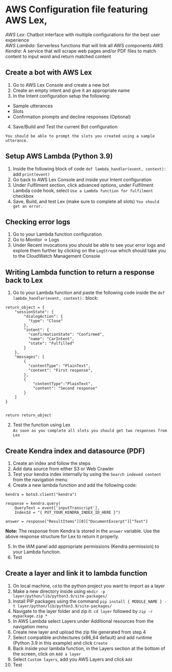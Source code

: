 # AWS Configuration file featuring AWS Lex,

*AWS Lex*: Chatbot interface with multiple configurations for the best user experience\
*AWS Lambda*: Serverless functions that will link all AWS components
*AWS Kendra*: A service that will scrape web pages and/or PDF files to match content to input word and return matched content

## Create a bot with AWS Lex
1. Go to AWS Lex Console and create a new bot
2. Create an empty intent and give it an appropriate name
3. In the Intent configuration setup the following:
* Sample utterances
* Slots
* Confirmation prompts and decline responses (Optional)
4. Save/Build and Test the current Bot configuration

``You should be able to prompt the slots you created using a sample utterance.``


## Setup AWS Lambda (Python 3.9)
1. Inside the following block of code `def lambda_handler(event, context):` add `print(event)`
2. Go back to AWS Lex Console and inside your Intent configuration
3. Under Fulfilment section, click advanced options, under Fulfilment Lambda code hook, select `Use a Lambda function for fulfilment` checkbox
4. Save, Build, and test Lex (make sure to complete all slots)
``You should get an error.``


## Checking error logs
1. Go to your Lambda function configuration 
2. Go to Monitor -> Logs
3. Under Recent invocations you should be able to see your error logs and explore them further by clicking on the `LogStream` which should take you to the CloudWatch Management Console


## Writing Lambda function to return a response back to Lex
1. Go to your Lambda function and paste the following code inside the `def lambda_handler(event, context):` block:
```
return_object = {
    "sessionState": {
        "dialogAction": {
          "type": "Close"
        },
        "intent": {
          "confirmationState": "Confirmed",
          "name": "CarIntent",
          "state": "Fulfilled"
        }
    },
    "messages": [
        {
          "contentType": "PlainText",
          "content": "First response",
        },
        {
            "contentType":"PlainText",
            "content": "Second response"
        }
    ]
}


return return_object
```

2. Test the function using Lex\
`As soon as you complete all slots you should get two responses from Lex`


## Create Kendra index and datasource (PDF)
1. Create an index and follow the steps
2. Add data source from either S3 or Web Crawler
3. Test your kendra index internally by using the `Search indexed content` from the navigation menu
4. Create a new lambda function and add the following code:
```
kendra = boto3.client("kendra")

response = kendra.query(
    QueryText = event['inputTranscript'],
    IndexId = "{ PUT_YOUR_KENDRA_INDEX_ID_HERE }")
    
answer = response["ResultItems"][0]["DocumentExcerpt"]["Text"]
```
**Note:** The response from Kendra is stored in the `answer` variable. Use the above response structure for Lex to return it properly.

5. In the IAM panel add appropriate permissions (Kendra permission) to your Lambda function.
6. Test


## Create a layer and link it to lambda function
1. On local machine, `cd` to the python project you want to import as a layer
2. Make a new directory inside using `mkdir -p layer/python/lib/python3.9/site-packages/ `
3. Install PIP packages using the command `pip install { MODULE_NAME } -t layer/python/lib/python3.9/site-packages/ `
4. Navigate to the layer folder and zip it: `cd layer` followed by `zip -r mypackage.zip *  `
5. In AWS Lambda select Layers under Additional resources from the navigation menu
6. Create new layer and upload the zip file generated from step 4
7. Select compatible architectures (x86_64 default) and add runtime (Python 3.9 in this example) and click `Create`
8. Back inside your lambda function, in the Layers section at the bottom of the screen, click on `Add a layer` 
9. Select `Custom layers`, add you AWS Layers and click `Add`
10. Test
